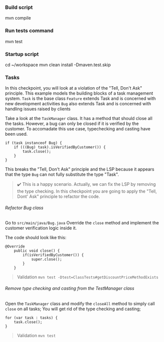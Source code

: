 ### Build script

mvn compile

### Run tests command

mvn test

### Startup script

cd ~/workspace
mvn clean install -Dmaven.test.skip

### Tasks

In this checkpoint, you will look at a violation of the "Tell, Don't Ask" principle.
This example models the building blocks of a task management system.
```Task``` is the base class
```Feature``` extends Task and is concerned with new development activities
```Bug``` also extends Task and is concerned with handling issues raised by clients

Take a look at the ```TaskManager``` class. It has a method that should close all the tasks. However,
a bug can only be closed if it is verified by the customer. To accomadate this use case, typechecking
and casting have been used.

```
if (task instanceof Bug) {
    if (((Bug) task).isVerifiedByCustomer()) {
        task.close();
    }
}
```

This breaks the "Tell, Don't Ask" principle and the LSP because it appears that the type ```Bug``` can not fully
substitute the type "Task".

> ✔️ This is a happy scenario. Actually, we can fix the LSP by removing the type checking. In this checkpoint you are
> going to apply the "Tell, Dont' Ask" principle to
> refactor the code.

###### Refactor Bug class

Go to ```src/main/java/Bug.java```
Override the ```close``` method and implement the customer verification logic inside it.

The code should look like this:

```
@Override
    public void close() {
        if(isVerifiedByCustomer()) {
            super.close();
        }
    }
```

> Validation ```mvn test -Dtest=ClassTests#getDiscountPriceMethodExists```

###### Remove type checking and casting from the TestManager class

Open the ```TaskManager``` class and modify the ```closeAll``` method to simply call ```close``` on all tasks;
You will get rid of the type checking and casting;

```
for (var task : tasks) {
    task.close();
}
```

> Validation ```mvn test```

